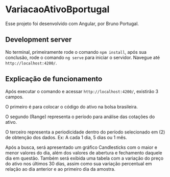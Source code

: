 # VariacaoAtivoBportugal

Esse projeto foi desenvolvido com Angular, por Bruno Portugal.

## Development server

No terminal, primeiramente rode o comando `npm install`, após sua conclusão, rode o comando `ng serve` para iniciar o servidor. Navegue até `http://localhost:4200/`.

## Explicação de funcionamento

Após executar o comando e acessar `http://localhost:4200/`, existirão 3 campos. 

O primeiro é para colocar o código do ativo na bolsa brasileira.

O segundo (Range) representa o período para análise das cotações do ativo.

O terceiro representa a periodicidade dentro do período selecionado em (2) de obtenção dos dados. Ex: A cada 1 dia, 5 dias ou 1 mês.

Após a busca, será apresentado um gráfico Candlesticks com o maior e menor valores do dia, além dos valores de abertura e fechamento daquele dia em questão.
Também será exibida uma tabela com a variação do preço do ativo nos últimos 30 dias, assim como sua variação percentual em relação ao dia anterior e ao primeiro dia da amostra.
